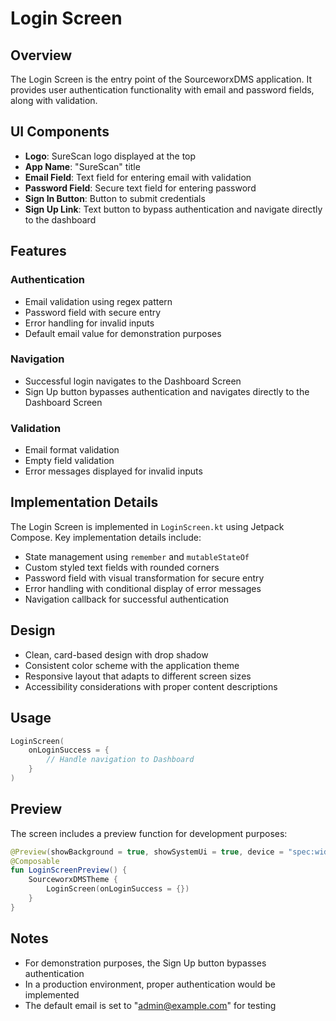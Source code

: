 # Login Screen

## Overview

The Login Screen is the entry point of the SourceworxDMS application. It provides user authentication functionality with email and password fields, along with validation.

## UI Components

- **Logo**: SureScan logo displayed at the top
- **App Name**: "SureScan" title
- **Email Field**: Text field for entering email with validation
- **Password Field**: Secure text field for entering password
- **Sign In Button**: Button to submit credentials
- **Sign Up Link**: Text button to bypass authentication and navigate directly to the dashboard

## Features

### Authentication

- Email validation using regex pattern
- Password field with secure entry
- Error handling for invalid inputs
- Default email value for demonstration purposes

### Navigation

- Successful login navigates to the Dashboard Screen
- Sign Up button bypasses authentication and navigates directly to the Dashboard Screen

### Validation

- Email format validation
- Empty field validation
- Error messages displayed for invalid inputs

## Implementation Details

The Login Screen is implemented in `LoginScreen.kt` using Jetpack Compose. Key implementation details include:

- State management using `remember` and `mutableStateOf`
- Custom styled text fields with rounded corners
- Password field with visual transformation for secure entry
- Error handling with conditional display of error messages
- Navigation callback for successful authentication

## Design

- Clean, card-based design with drop shadow
- Consistent color scheme with the application theme
- Responsive layout that adapts to different screen sizes
- Accessibility considerations with proper content descriptions

## Usage

```kotlin
LoginScreen(
    onLoginSuccess = {
        // Handle navigation to Dashboard
    }
)
```

## Preview

The screen includes a preview function for development purposes:

```kotlin
@Preview(showBackground = true, showSystemUi = true, device = "spec:width=411dp,height=891dp")
@Composable
fun LoginScreenPreview() {
    SourceworxDMSTheme {
        LoginScreen(onLoginSuccess = {})
    }
}
```

## Notes

- For demonstration purposes, the Sign Up button bypasses authentication
- In a production environment, proper authentication would be implemented
- The default email is set to "admin@example.com" for testing
